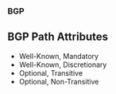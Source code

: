  ### BGP
## BGP Path Attributes
* Well-Known, Mandatory
* Well-Known, Discretionary
* Optional, Transitive
* Optional, Non-Transitive
